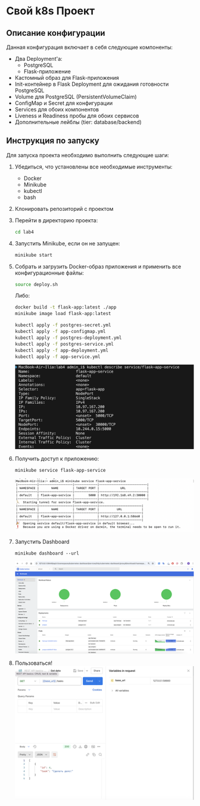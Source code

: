 # Cвой k8s Проект

## Описание конфигурации

Данная конфигурация включает в себя следующие компоненты:

- Два Deployment'а:
  - PostgreSQL 
  - Flask-приложение
- Кастомный образ для Flask-приложения
- Init-контейнер в Flask Deployment для ожидания готовности PostgreSQL
- Volume для PostgreSQL (PersistentVolumeClaim)
- ConfigMap и Secret для конфигурации
- Services для обоих компонентов
- Liveness и Readiness пробы для обоих сервисов
- Дополнительные лейблы (tier: database/backend)

## Инструкция по запуску

Для запуска проекта необходимо выполнить следующие шаги:

1. Убедиться, что установлены все необходимые инструменты:
   - Docker
   - Minikube
   - kubectl
   - bash

2. Клонировать репозиторий с проектом

3. Перейти в директорию проекта:
   ```bash
   cd lab4
   ```

4. Запустить Minikube, если он не запущен:
   ```bash
   minikube start
   ```

5. Собрать и загрузить Docker-образ приложения и применить все конфигурационные файлы:

    ```bash
   source deploy.sh
   ```
   Либо:
   ```bash
   docker build -t flask-app:latest ./app
   minikube image load flask-app:latest
   ```
   ```bash
   kubectl apply -f postgres-secret.yml
   kubectl apply -f app-configmap.yml
   kubectl apply -f postgres-deployment.yml
   kubectl apply -f postgres-service.yml
   kubectl apply -f app-deployment.yml
   kubectl apply -f app-service.yml
   ```
   ![-](images/1.png)


7. Получить доступ к приложению:
   ```bash
   minikube service flask-app-service
   ```
   ![-](images/2.png)

8. Запустить Dashboard
    ```bashs
    minikube dashboard --url
    ```
    ![-](images/3.png)

9. Пользоваться!
    ![-](images/4.png)
